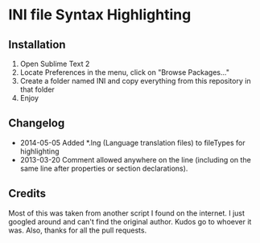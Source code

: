 INI file Syntax Highlighting
============================

Installation
------------

1. Open Sublime Text 2
2. Locate Preferences in the menu, click on "Browse Packages..."
3. Create a folder named INI and copy everything from this repository in that folder
4. Enjoy

Changelog
-------
- 2014-05-05 Added *.lng (Language translation files) to fileTypes for highlighting
- 2013-03-20 Comment allowed anywhere on the line (including on the same line after properties or section declarations).

Credits
-------

Most of this was taken from another script I found on the internet. I just googled around and can't find the original author. Kudos go to whoever it was. Also, thanks for all the pull requests.
